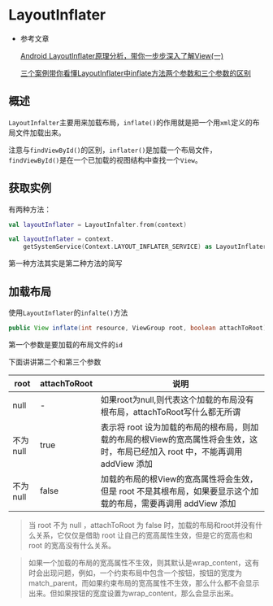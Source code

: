 # LayoutInflater

* 参考文章

  [Android LayoutInflater原理分析，带你一步步深入了解View(一)](https://blog.csdn.net/guolin_blog/article/details/12921889)

  [三个案例带你看懂LayoutInflater中inflate方法两个参数和三个参数的区别](https://blog.csdn.net/u012702547/article/details/52628453#commentBox)

## 概述

`LayoutInfalter`主要用来加载布局，`inflate()`的作用就是把一个用`xml`定义的布局文件加载出来。

注意与`findViewById()`的区别，`inflater()`是加载一个布局文件，`findViewById()`是在一个已加载的视图结构中查找一个`View`。

## 获取实例

有两种方法：

```kotlin
val layoutInflater = LayoutInfalter.from(context)
```

```kotlin
val layoutInflater = context.
	getSystemService(Context.LAYOUT_INFLATER_SERVICE) as LayoutInflater
```

第一种方法其实是第二种方法的简写

## 加载布局

使用`LayoutInflater`的`infalte()`方法

```java
public View inflate(int resource, ViewGroup root, boolean attachToRoot)
```

第一个参数是要加载的布局文件的`id`

下面讲讲第二个和第三个参数

| root     | attachToRoot | 说明                                                         |
| -------- | ------------ | ------------------------------------------------------------ |
| null     | -            | 如果root为null,则代表这个加载的布局没有根布局，attachToRoot写什么都无所谓 |
| 不为null | true         | 表示将 root 设为加载的布局的根布局，则加载的布局的根View的宽高属性将会生效，这时，布局已经加入 root 中，不能再调用 addView 添加 |
| 不为null | false        | 加载的布局的根View的宽高属性将会生效，但是 root 不是其根布局，如果要显示这个加载的布局，需要再调用 addView 添加 |

> 当 root 不为 null ，attachToRoot 为 false 时，加载的布局和root并没有什么关系，它仅仅是借助 root 让自己的宽高属性生效，但是它的宽高也和 root 的宽高没有什么关系。

> 如果一个加载的布局的宽高属性不生效，则其默认是wrap_content，这有时会出现问题，例如，一个约束布局中包含一个按钮，按钮的宽度为match_parent，而如果约束布局的宽高属性不生效，那么什么都不会显示出来。但如果按钮的宽度设置为wrap_content，那么会显示出来。